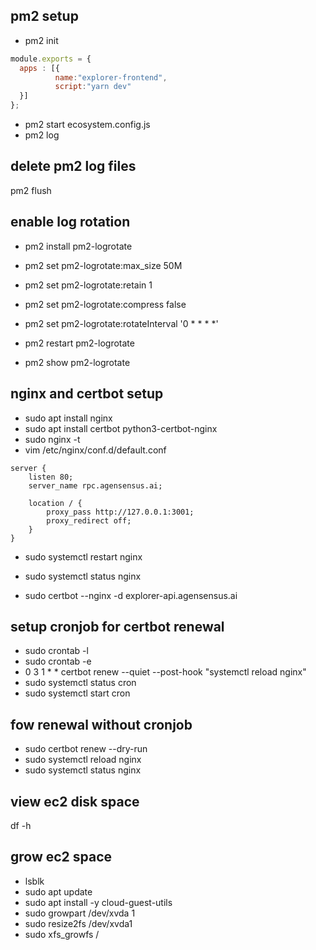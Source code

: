 ## pm2 setup
- pm2 init
```javascript
module.exports = {
  apps : [{
          name:"explorer-frontend",
          script:"yarn dev"
  }]
};

```
- pm2 start ecosystem.config.js
- pm2 log

## delete pm2 log files
pm2 flush

## enable log rotation
- pm2 install pm2-logrotate

- pm2 set pm2-logrotate:max_size 50M      
- pm2 set pm2-logrotate:retain 1          
- pm2 set pm2-logrotate:compress false    
- pm2 set pm2-logrotate:rotateInterval '0 * * * *' 

- pm2 restart pm2-logrotate

- pm2 show pm2-logrotate



## nginx and certbot setup

- sudo apt install nginx
- sudo apt install certbot python3-certbot-nginx
- sudo nginx -t
- vim /etc/nginx/conf.d/default.conf
```shell
server {
    listen 80;
    server_name rpc.agensensus.ai;

    location / {
        proxy_pass http://127.0.0.1:3001; 
        proxy_redirect off;
    }
}

```
- sudo systemctl restart nginx
- sudo systemctl status nginx

- sudo certbot --nginx -d explorer-api.agensensus.ai


## setup cronjob for certbot renewal 
- sudo crontab -l
- sudo crontab -e
- 0 3 1 * * certbot renew --quiet --post-hook "systemctl reload nginx"
- sudo systemctl status cron
- sudo systemctl start cron
## fow renewal without cronjob 
- sudo certbot renew --dry-run
- sudo systemctl reload nginx
- sudo systemctl status nginx




## view ec2 disk space
df -h

## grow ec2 space

- lsblk
- sudo apt update
- sudo apt install -y cloud-guest-utils
- sudo growpart /dev/xvda 1
- sudo resize2fs /dev/xvda1
- sudo xfs_growfs /
